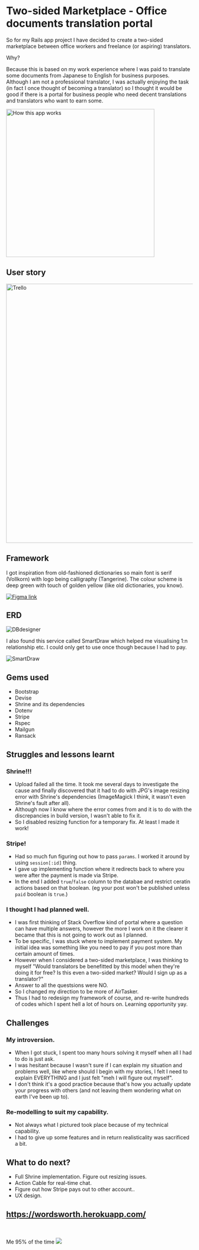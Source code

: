 # Two-sided Marketplace - Office documents translation portal

So for my Rails app project I have decided to create a two-sided marketplace between office workers and freelance (or aspiring) translators.


Why?

Because this is based on my work experience where I was paid to translate some documents from Japanese to English for business purposes. 
Although I am not a professional translator, I was actually enjoying the task (in fact I once thought of becoming a translator) so I thought it would be good if there is a portal for business people who need decent translations and translators who want to earn some.

<img src="https://github.com/okichan/wordsworth/blob/master/app/assets/images/flow.png" alt="How this app works" width=400 />

## User story

<a href="https://trello.com/b/taAJv1hw"><img src="https://github.com/okichan/wordsworth/blob/master/app/assets/images/userstory.PNG" alt="Trello" width=700 /></a>


## Framework
I got inspiration from old-fashioned dictionaries so main font is serif (Vollkorn) with logo being calligraphy (Tangerine).
The colour scheme is deep green with touch of golden yellow (like old dictionaries, you know).  

[![Figma link](https://github.com/okichan/wordsworth/blob/master/app/assets/images/figma.PNG "Figma")](https://www.figma.com/file/DOENyU8PeCqCaMp0RDLROemX/Wordsworth)


## ERD

![DBdesigner](app/assets/images/erd.png "DBdesigner")

I also found this service called SmartDraw which helped me visualising 1:n relationship etc.
I could only get to use once though because I had to pay.

![SmartDraw](app/assets/images/erd2.PNG "SmartDraw")

## Gems used
- Bootstrap
- Devise
- Shrine and its dependencies
- Dotenv
- Stripe
- Rspec
- Mailgun
- Ransack

## Struggles and lessons learnt
### Shrine!!! 
- Upload failed all the time. It took me several days to investigate the cause and finally discovered that it had to do with JPG's image resizing error with Shrine's dependencies (ImageMagick I think, it wasn't even Shrine's fault after all).
- Although now I know where the error comes from and it is to do with the discrepancies in build version, I wasn't able to fix it.
- So I disabled resizing function for a temporary fix. At least I made it work!

### Stripe!
- Had so much fun figuring out how to pass `params`. I worked it around by using `session[:id]` thing.
- I gave up implementing function where it redirects back to where you were after the payment is made via Stripe.
- In the end I added `true`/`false` column to the databae and restrict ceratin actions based on that boolean. (eg your post won't be published unless `paid` boolean is `true`.) 

### I thought I had planned well.
- I was first thinking of Stack Overflow kind of portal where a question can have multiple answers, however the more I work on it the clearer it became that this is not going to work out as I planned.
- To be specific, I was stuck where to implement payment system. My initial idea was something like you need to pay if you post more than certain amount of times.
- However when I considered a two-sided marketplace, I was thinking to myself "Would translators be benefitted by this model when they're doing it for free? Is this even a two-sided market? Would I sign up as a translator?"
- Answer to all the questsions were NO. 
- So I changed my direction to be more of AirTasker.
- Thus I had to redesign my framework of course, and re-write hundreds of codes which I spent hell a lot of hours on. Learning opportunity yay.


## Challenges
### My introversion.
- When I got stuck, I spent too many hours solving it myself when all I had to do is just ask.
- I was hesitant because I wasn't sure if I can explain my situation and problems well, like where should I begin with my stories, I felt I need to explain EVERYTHING and I just felt "meh I will figure out myself".
- I don't think it's a good practice because that's how you actually update your progress with others (and not leaving them wondering what on earth I've been up to).


### Re-modelling to suit my capability.
- Not always what I pictured took place because of my technical capability.
- I had to give up some features and in return realisticality was sacrificed a bit.


## What to do next?
- Full Shrine implementation. Figure out resizing issues.
- Action Cable for real-time chat.
- Figure out how Stripe pays out to other account..
- UX design.


## https://wordsworth.herokuapp.com/
 <br />
  <br />
Me 95% of the time
<img src="app/assets/images/new_error.jpg" />
